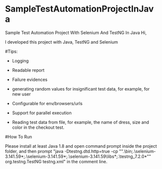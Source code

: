 # SampleTestAutomationProjectInJava
Sample Test Automation Project With Selenium And TestNG In Java
Hi,

I developed this project with Java, TestNG and Selenium 

#Tips:
- Logging

- Readable report

- Failure evidences
 
- generating random values for insignificant test data, for example, for new user

- Configurable for env/browsers/urls
  
- Support for parallel execution
 

- Reading test data from file, for example, the name of dress, size and color in the
checkout test.
 

#How To Run

Please install at least Java 1.8 and open command prompt inside the project folder, and then prompt 
"java -Dtestng.dtd.http=true -cp "".\bin;.\selenium-3.141.59\*;.\selenium-3.141.59\*;.\selenium-3.141.59\libs\*;.\testng_7.2.0\*"" org.testng.TestNG testng.xml"   in the comment line.
